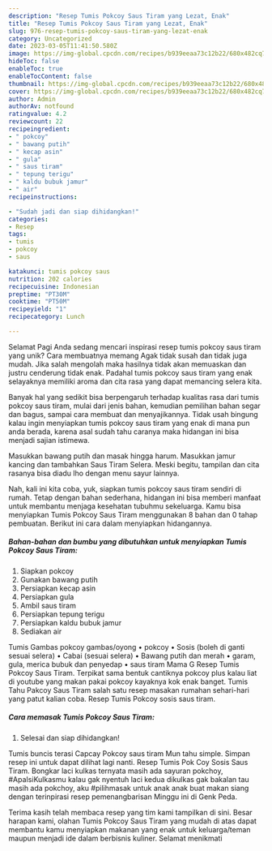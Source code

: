 ```yaml
---
description: "Resep Tumis Pokcoy Saus Tiram yang Lezat, Enak"
title: "Resep Tumis Pokcoy Saus Tiram yang Lezat, Enak"
slug: 976-resep-tumis-pokcoy-saus-tiram-yang-lezat-enak
category: Uncategorized
date: 2023-03-05T11:41:50.580Z
image: https://img-global.cpcdn.com/recipes/b939eeaa73c12b22/680x482cq70/tumis-pokcoy-saus-tiram-foto-resep-utama.jpg
hideToc: false
enableToc: true
enableTocContent: false
thumbnail: https://img-global.cpcdn.com/recipes/b939eeaa73c12b22/680x482cq70/tumis-pokcoy-saus-tiram-foto-resep-utama.jpg
cover: https://img-global.cpcdn.com/recipes/b939eeaa73c12b22/680x482cq70/tumis-pokcoy-saus-tiram-foto-resep-utama.jpg
author: Admin
authorAv: notfound
ratingvalue: 4.2
reviewcount: 22
recipeingredient:
- " pokcoy"
- " bawang putih"
- " kecap asin"
- " gula"
- " saus tiram"
- " tepung terigu"
- " kaldu bubuk jamur"
- " air"
recipeinstructions:

- "Sudah jadi dan siap dihidangkan!"
categories:
- Resep
tags:
- tumis
- pokcoy
- saus

katakunci: tumis pokcoy saus 
nutrition: 202 calories
recipecuisine: Indonesian
preptime: "PT30M"
cooktime: "PT50M"
recipeyield: "1"
recipecategory: Lunch

---
```



Selamat Pagi Anda sedang mencari inspirasi resep tumis pokcoy saus tiram yang unik? Cara membuatnya memang Agak tidak susah dan tidak juga mudah. Jika salah mengolah maka hasilnya tidak akan memuaskan dan justru cenderung tidak enak. Padahal tumis pokcoy saus tiram yang enak selayaknya memiliki aroma dan cita rasa yang dapat memancing selera kita.


Banyak hal yang sedikit bisa berpengaruh terhadap kualitas rasa dari tumis pokcoy saus tiram, mulai dari jenis bahan, kemudian pemilihan bahan segar dan bagus, sampai cara membuat dan menyajikannya. Tidak usah bingung kalau ingin menyiapkan tumis pokcoy saus tiram yang enak di mana pun anda berada, karena asal sudah tahu caranya maka hidangan ini bisa menjadi sajian istimewa.

Masukkan bawang putih dan masak hingga harum. Masukkan jamur kancing dan tambahkan Saus Tiram Selera. Meski begitu, tampilan dan cita rasanya bisa diadu lho dengan menu sayur lainnya.


Nah, kali ini kita coba, yuk, siapkan tumis pokcoy saus tiram sendiri di rumah. Tetap dengan bahan sederhana, hidangan ini bisa memberi manfaat untuk membantu menjaga kesehatan tubuhmu sekeluarga. Kamu bisa menyiapkan Tumis Pokcoy Saus Tiram menggunakan 8 bahan dan 0 tahap pembuatan. Berikut ini cara dalam menyiapkan hidangannya.

<!--inarticleads1-->

##### Bahan-bahan dan bumbu yang dibutuhkan untuk menyiapkan Tumis Pokcoy Saus Tiram:

1. Siapkan  pokcoy
1. Gunakan  bawang putih
1. Persiapkan  kecap asin
1. Persiapkan  gula
1. Ambil  saus tiram
1. Persiapkan  tepung terigu
1. Persiapkan  kaldu bubuk jamur
1. Sediakan  air


Tumis Gambas pokcoy gambas/oyong • pokcoy • Sosis (boleh di ganti sesuai selera) • Cabai (sesuai selera) • Bawang putih dan merah • garam, gula, merica bubuk dan penyedap • saus tiram Mama G Resep Tumis Pokcoy Saus Tiram. Terpikat sama bentuk cantiknya pokcoy plus kalau liat di youtube yang makan pakai pokcoy kayaknya kok enak banget. Tumis Tahu Pakcoy Saus Tiram salah satu resep masakan rumahan sehari-hari yang patut kalian coba. Resep Tumis Pokcoy sosis saus tiram. 

<!--inarticleads2-->

##### Cara memasak Tumis Pokcoy Saus Tiram:


1. Selesai dan siap dihidangkan!

Tumis buncis terasi Capcay Pokcoy saus tiram Mun tahu simple. Simpan resep ini untuk dapat dilihat lagi nanti. Resep Tumis Pok Coy Sosis Saus Tiram. Bongkar laci kulkas ternyata masih ada sayuran pokchoy, #ApaIsiKulkasmu kalau gak nyentuh laci kedua dikulkas gak bakalan tau masih ada pokchoy, aku #pilihmasak untuk anak anak buat makan siang dengan terinpirasi resep pemenangbarisan Minggu ini di Genk Peda. 

Terima kasih telah membaca resep yang tim kami tampilkan di sini. Besar harapan kami, olahan Tumis Pokcoy Saus Tiram yang mudah di atas dapat membantu kamu menyiapkan makanan yang enak untuk keluarga/teman maupun menjadi ide dalam berbisnis kuliner. Selamat menikmati
